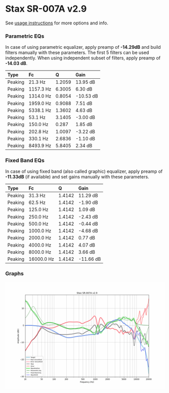 # Stax SR-007A v2.9
See [usage instructions](https://github.com/jaakkopasanen/AutoEq#usage) for more options and info.

### Parametric EQs
In case of using parametric equalizer, apply preamp of **-14.29dB** and build filters manually
with these parameters. The first 5 filters can be used independently.
When using independent subset of filters, apply preamp of **-14.03 dB**.

| Type    | Fc        |      Q | Gain      |
|:--------|:----------|:-------|:----------|
| Peaking | 21.3 Hz   | 1.2059 | 13.95 dB  |
| Peaking | 1157.3 Hz | 6.3005 | 6.30 dB   |
| Peaking | 1314.0 Hz | 0.8054 | -10.53 dB |
| Peaking | 1959.0 Hz | 0.9088 | 7.51 dB   |
| Peaking | 5338.1 Hz | 1.3602 | 4.63 dB   |
| Peaking | 53.1 Hz   | 3.1405 | -3.00 dB  |
| Peaking | 150.0 Hz  | 0.287  | 1.85 dB   |
| Peaking | 202.8 Hz  | 1.0097 | -3.22 dB  |
| Peaking | 330.1 Hz  | 2.6836 | -1.10 dB  |
| Peaking | 8493.9 Hz | 5.8405 | 2.34 dB   |

### Fixed Band EQs
In case of using fixed band (also called graphic) equalizer, apply preamp of **-11.33dB**
(if available) and set gains manually with these parameters.

| Type    | Fc         |      Q | Gain      |
|:--------|:-----------|:-------|:----------|
| Peaking | 31.3 Hz    | 1.4142 | 11.29 dB  |
| Peaking | 62.5 Hz    | 1.4142 | -1.90 dB  |
| Peaking | 125.0 Hz   | 1.4142 | 1.09 dB   |
| Peaking | 250.0 Hz   | 1.4142 | -2.43 dB  |
| Peaking | 500.0 Hz   | 1.4142 | -0.44 dB  |
| Peaking | 1000.0 Hz  | 1.4142 | -4.68 dB  |
| Peaking | 2000.0 Hz  | 1.4142 | 0.77 dB   |
| Peaking | 4000.0 Hz  | 1.4142 | 4.07 dB   |
| Peaking | 8000.0 Hz  | 1.4142 | 3.66 dB   |
| Peaking | 16000.0 Hz | 1.4142 | -11.66 dB |

### Graphs
![](./Stax%20SR-007A%20v2.9.png)
